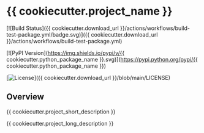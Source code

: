 # {{ cookiecutter.project_name }}

[![Build Status]({{ cookiecutter.download_url }}/actions/workflows/build-test-package.yml/badge.svg)]({{ cookiecutter.download_url }}/actions/workflows/build-test-package.yml)

[![PyPI Version](https://img.shields.io/pypi/v/{{ cookiecutter.python_package_name }}.svg)](https://pypi.python.org/pypi/{{ cookiecutter.python_package_name }})

[![License](https://img.shields.io/badge/License-Apache%202.0-blue.svg)]({{ cookiecutter.download_url }}/blob/main/LICENSE)

## Overview

{{ cookiecutter.project_short_description }}

{{ cookiecutter.project_long_description }}
